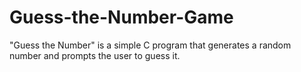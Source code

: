 # Guess-the-Number-Game
"Guess the Number" is a simple C program that generates a random number and prompts the user to guess it.
